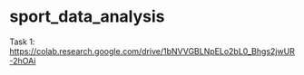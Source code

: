 # sport_data_analysis
Task 1: https://colab.research.google.com/drive/1bNVVGBLNpELo2bL0_Bhgs2jwUR-2hOAi